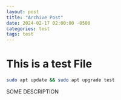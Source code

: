 ```yaml
---
layout: post
title: "Archive Post"
date: 2024-02-17 02:00:00 -0500
categories: test
tags: test
---
```


# This is a test File

```bash
sudo apt update && sudo apt upgrade test
```
SOME DESCRIPTION